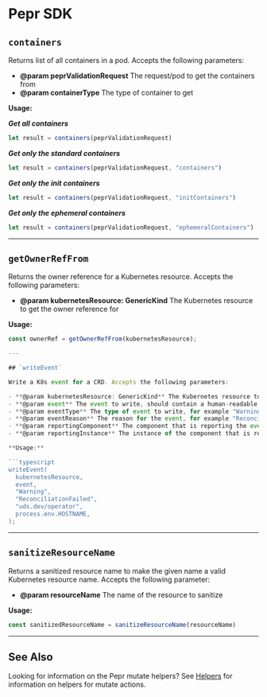 # Pepr SDK

## `containers`

Returns list of all containers in a pod. Accepts the following parameters:

- **@param peprValidationRequest** The request/pod to get the containers from
- **@param containerType** The type of container to get

**Usage:**

**_Get all containers_**

```typescript
let result = containers(peprValidationRequest)
```

**_Get only the standard containers_**

```typescript
let result = containers(peprValidationRequest, "containers")
```

**_Get only the init containers_**

```typescript
let result = containers(peprValidationRequest, "initContainers")
```

**_Get only the ephemeral containers_**

```typescript
let result = containers(peprValidationRequest, "ephemeralContainers")
```

---

## `getOwnerRefFrom`

Returns the owner reference for a Kubernetes resource. Accepts the following parameters:

- **@param kubernetesResource: GenericKind** The Kubernetes resource to get the owner reference for

**Usage:**

```typescript
const ownerRef = getOwnerRefFrom(kubernetesResource);

---

## `writeEvent`

Write a K8s event for a CRD. Accepts the following parameters:

- **@param kubernetesResource: GenericKind** The Kubernetes resource to write the event for
- **@param event** The event to write, should contain a human-readable message for the event
- **@param eventType** The type of event to write, for example "Warning"
- **@param eventReason** The reason for the event, for example "ReconciliationFailed"
- **@param reportingComponent** The component that is reporting the event, for example "uds.dev/operator"
- **@param reportingInstance** The instance of the component that is reporting the event, for example process.env.HOSTNAME

**Usage:**

```typescript
writeEvent(
  kubernetesResource,
  event,
  "Warning",
  "ReconciliationFailed",
  "uds.dev/operator",
  process.env.HOSTNAME,
);
```

---

## `sanitizeResourceName`

Returns a sanitized resource name to make the given name a valid Kubernetes resource name. Accepts the following parameter:

- **@param resourceName** The name of the resource to sanitize

**Usage:**

```typescript
const sanitizedResourceName = sanitizeResourceName(resourceName)
```

---

## See Also

Looking for information on the Pepr mutate helpers? See [Helpers](./030_actions/010_mutate.md) for information on helpers for mutate actions.
